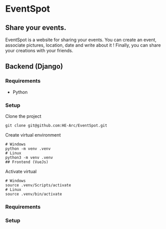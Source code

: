 # EventSpot

## Share your events.
EventSpot is a website for sharing your events. You can create an event, associate pictures, location, date and write about it ! Finally, you can share your creations with your friends.

## Backend (Django)
### Requirements
- Python
### Setup

Clone the project
```
git clone git@github.com:HE-Arc/EventSpot.git
```

Create virtual environment
```
# Windows
python -m venv .venv
# Linux
python3 -m venv .venv
## Frontend (VueJs)
```

Activate virtual
```
# Windows
source .venv/Scripts/activate
# Linux
source .venv/bin/activate
```


### Requirements

### Setup
